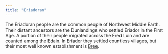 ```yaml
---
title: "Eriadoran"
---
```


The Eriadoran people are the common people of Northwest Middle Earth.
Their distant ancestors are the Dunlandings who settled Eriador in the
First Age. A portion of their people migrated across the Ered Luin and
are counted among the Edain. In Eriador they settled countless villages,
but their most well known establishment is [Bree](Bree "wikilink").